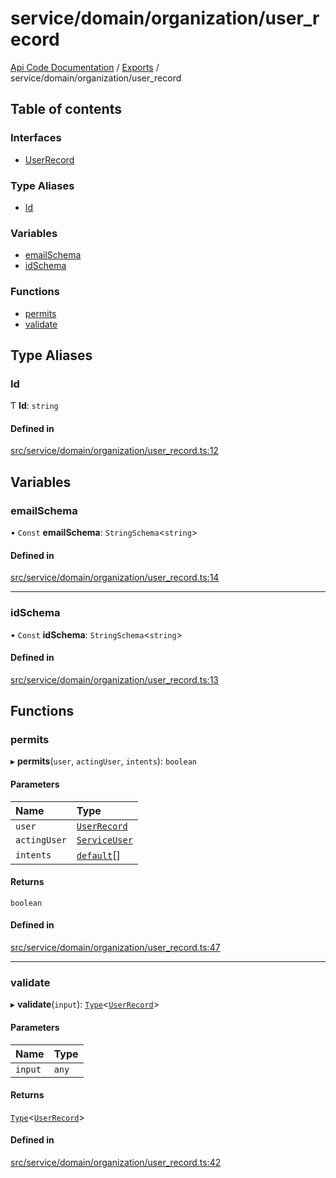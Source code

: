 # service/domain/organization/user\_record
 
[Api Code Documentation](../README.md) / [Exports](../modules.md) / service/domain/organization/user\_record

## Table of contents

### Interfaces

- [UserRecord](../interfaces/service_domain_organization_user_record.UserRecord.md)

### Type Aliases

- [Id](service_domain_organization_user_record.md#id)

### Variables

- [emailSchema](service_domain_organization_user_record.md#emailschema)
- [idSchema](service_domain_organization_user_record.md#idschema)

### Functions

- [permits](service_domain_organization_user_record.md#permits)
- [validate](service_domain_organization_user_record.md#validate)

## Type Aliases

### Id

Ƭ **Id**: `string`

#### Defined in

[src/service/domain/organization/user_record.ts:12](https://github.com/openkfw/TruBudget/blob/648f2bb/api/src/service/domain/organization/user_record.ts#L12)

## Variables

### emailSchema

• `Const` **emailSchema**: `StringSchema`\<`string`\>

#### Defined in

[src/service/domain/organization/user_record.ts:14](https://github.com/openkfw/TruBudget/blob/648f2bb/api/src/service/domain/organization/user_record.ts#L14)

___

### idSchema

• `Const` **idSchema**: `StringSchema`\<`string`\>

#### Defined in

[src/service/domain/organization/user_record.ts:13](https://github.com/openkfw/TruBudget/blob/648f2bb/api/src/service/domain/organization/user_record.ts#L13)

## Functions

### permits

▸ **permits**(`user`, `actingUser`, `intents`): `boolean`

#### Parameters

| Name | Type |
| :------ | :------ |
| `user` | [`UserRecord`](../interfaces/service_domain_organization_user_record.UserRecord.md) |
| `actingUser` | [`ServiceUser`](../interfaces/service_domain_organization_service_user.ServiceUser.md) |
| `intents` | [`default`](authz_intents.md#default)[] |

#### Returns

`boolean`

#### Defined in

[src/service/domain/organization/user_record.ts:47](https://github.com/openkfw/TruBudget/blob/648f2bb/api/src/service/domain/organization/user_record.ts#L47)

___

### validate

▸ **validate**(`input`): [`Type`](result.md#type)\<[`UserRecord`](../interfaces/service_domain_organization_user_record.UserRecord.md)\>

#### Parameters

| Name | Type |
| :------ | :------ |
| `input` | `any` |

#### Returns

[`Type`](result.md#type)\<[`UserRecord`](../interfaces/service_domain_organization_user_record.UserRecord.md)\>

#### Defined in

[src/service/domain/organization/user_record.ts:42](https://github.com/openkfw/TruBudget/blob/648f2bb/api/src/service/domain/organization/user_record.ts#L42)
